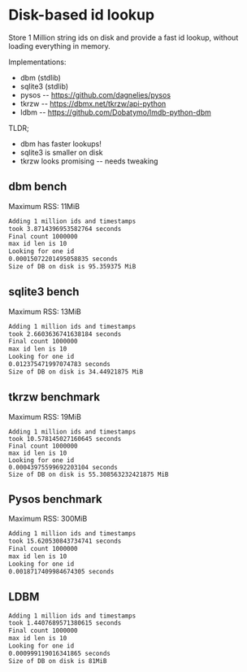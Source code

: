 # Disk-based id lookup

Store 1 Million string ids on disk and provide a fast id lookup, without loading
everything in memory.

Implementations:

- dbm (stdlib)
- sqlite3 (stdlib)
- pysos -- https://github.com/dagnelies/pysos
- tkrzw -- https://dbmx.net/tkrzw/api-python
- ldbm -- https://github.com/Dobatymo/lmdb-python-dbm


TLDR;

- dbm has faster lookups!
- sqlite3 is smaller on disk
- tkrzw looks promising -- needs tweaking


## dbm bench

Maximum RSS: 11MiB


```sh
Adding 1 million ids and timestamps
took 3.8714396953582764 seconds
Final count 1000000
max id len is 10
Looking for one id
0.00015072201495058835 seconds
Size of DB on disk is 95.359375 MiB
```

## sqlite3 bench

Maximum RSS: 13MiB

```sh
Adding 1 million ids and timestamps
took 2.6603636741638184 seconds
Final count 1000000
max id len is 10
Looking for one id
0.012375471997074783 seconds
Size of DB on disk is 34.44921875 MiB
```

## tkrzw benchmark

Maximum RSS: 19MiB

```
Adding 1 million ids and timestamps
took 10.578145027160645 seconds
Final count 1000000
max id len is 10
Looking for one id
0.00043975599692203104 seconds
Size of DB on disk is 55.308563232421875 MiB
```

## Pysos benchmark

Maximum RSS: 300MiB

```sh
Adding 1 million ids and timestamps
took 15.620530843734741 seconds
Final count 1000000
max id len is 10
Looking for one id
0.0018717409984674305 seconds
```

## LDBM

```sh
Adding 1 million ids and timestamps
took 1.4407689571380615 seconds
Final count 1000000
max id len is 10
Looking for one id
0.000999119016341865 seconds
Size of DB on disk is 81MiB
```

